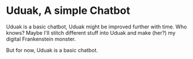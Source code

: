 # Uduak, A simple Chatbot

Uduak is a basic chatbot, Uduak might be improved further with time. Who knows? Maybe I'll stitch different stuff into Uduak and make (her?) my digital Frankenstein monster. 

But for now, Uduak is a basic chatbot.
